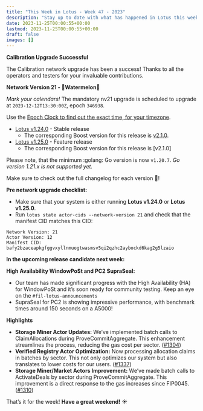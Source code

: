 ```yaml
---
title: "This Week in Lotus - Week 47 - 2023"
description: "Stay up to date with what has happened in Lotus this week"
date: 2023-11-25T00:00:55+00:00
lastmod: 2023-11-25T00:00:55+00:00
draft: false
images: []
---
```


**Calibration Upgrade Successful**

The Calibration network upgrade has been a success! Thanks to all the operators and testers for your invaluable contributions.

**Network Version 21 - :watermelon:Watermelon:watermelon:**

*Mark your calendars!*
The mandatory nv21 upgrade is scheduled to upgrade at `2023-12-12T13:30:00Z`, epoch `346938`.

Use the [Epoch Clock to find out the exact time, for your timezone](https://www.epochclock.io/).

- [Lotus v1.24.0](https://github.com/filecoin-project/lotus/releases/tag/v1.24.0) - Stable release
   - The corresponding Boost version for this release is [v2.1.0](https://github.com/filecoin-project/boost/releases/tag/v2.1.0).
- [Lotus v1.25.0](https://github.com/filecoin-project/lotus/releases/tag/v1.25.0) - Feature release
   - The corresponding Boost version for this release is [v2.1.0]

Please note, that the minimum :golang: Go version is now `v1.20.7`. *Go version 1.21.x is not supported yet.*

Make sure to check out the full changelog for each version :book:!

**Pre network upgrade checklist:**
- Make sure that your system is either running **Lotus v1.24.0** or **Lotus v1.25.0**.
- Run `lotus state actor-cids --network-version 21` and check that the manifest CID matches this CID:

```
Network Version: 21
Actor Version: 12
Manifest CID: bafy2bzaceapkgfggvxyllnmuogtwasmsv5qi2qzhc2aybockd6kag2g5lzaio
```

**In the upcoming release candidate next week:**

**High Availability WindowPoSt and PC2 SupraSeal:**
- Our team has made significant progress with the High Availability (HA) for WindowPoSt and it’s soon ready for community testing. Keep an eye on the `#fil-lotus-announcements`
- SupraSeal for PC2 is showing impressive performance, with benchmark times around 150 seconds on a A5000!

**Highlights**

- **Storage Miner Actor Updates:** We’ve implemented batch calls to ClaimAllocations during ProveCommitAggregate. This enhancement streamlines the process, reducing the gas cost per sector. ([#1304](https://github.com/filecoin-project/builtin-actors/pull/1304))
- **Verified Registry Actor Optimization:** Now processing allocation claims in batches by sector. This not only optimizes our system but also translates to lower costs for our users. ([#1337](https://github.com/filecoin-project/builtin-actors/pull/1337))
- **Storage Miner/Market Actors Improvement:** We’ve made batch calls to ActivateDeals by sector during ProveCommitAggregate. This improvement is a direct response to the gas increases since FIP0045. ([#1310](https://github.com/filecoin-project/builtin-actors/pull/1310))

That’s it for the week! **Have a great weekend!** :sunny: